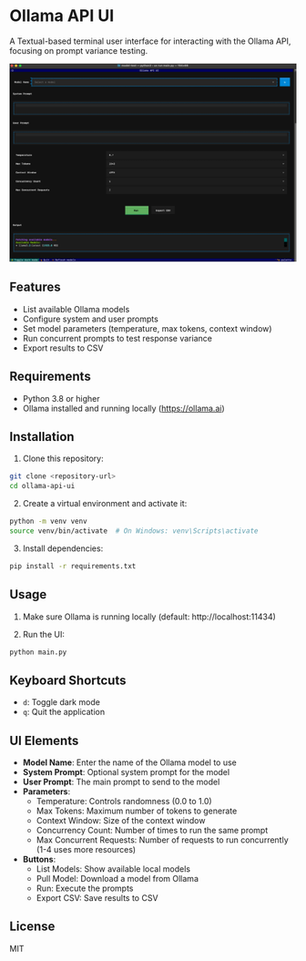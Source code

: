 # Ollama API UI

A Textual-based terminal user interface for interacting with the Ollama API, focusing on prompt variance testing.

![Screen1](.github/img/screen1.png)

## Features

- List available Ollama models
- Configure system and user prompts
- Set model parameters (temperature, max tokens, context window)
- Run concurrent prompts to test response variance
- Export results to CSV

## Requirements

- Python 3.8 or higher
- Ollama installed and running locally (https://ollama.ai)

## Installation

1. Clone this repository:
```bash
git clone <repository-url>
cd ollama-api-ui
```

2. Create a virtual environment and activate it:
```bash
python -m venv venv
source venv/bin/activate  # On Windows: venv\Scripts\activate
```

3. Install dependencies:
```bash
pip install -r requirements.txt
```

## Usage

1. Make sure Ollama is running locally (default: http://localhost:11434)

2. Run the UI:
```bash
python main.py
```

## Keyboard Shortcuts

- `d`: Toggle dark mode
- `q`: Quit the application

## UI Elements

- **Model Name**: Enter the name of the Ollama model to use
- **System Prompt**: Optional system prompt for the model
- **User Prompt**: The main prompt to send to the model
- **Parameters**:
  - Temperature: Controls randomness (0.0 to 1.0)
  - Max Tokens: Maximum number of tokens to generate
  - Context Window: Size of the context window
  - Concurrency Count: Number of times to run the same prompt
  - Max Concurrent Requests: Number of requests to run concurrently (1-4 uses more resources)
- **Buttons**:
  - List Models: Show available local models
  - Pull Model: Download a model from Ollama
  - Run: Execute the prompts
  - Export CSV: Save results to CSV

## License

MIT 